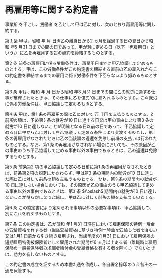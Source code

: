 # 再雇用等に関する約定書

事業所 を甲とし、労働者 を乙として甲は乙に対し、次のとおり再雇用等に関し約する。

第１条 甲は、昭和 年 月 日の乙の離職日から2 ヵ月を経過する日の翌日から昭和 年5 月31 日までの間の日であって、甲が別に定める日（以下「再雇用日」という。）に乙を再雇用する旨の契約を締結するものとする。

第2 条 前条の再雇用に係る労働条件は、再雇用日までに甲乙協議して定めるものとする。甲は、この労働条件がこの約定書を締結する直前の乙の雇入れからこの約定書を締結するまでの雇用に係る労働条件を下回らないよう努めるものとする。

第3 条 甲は、昭和 年 月 日から昭和 年3 月31 日までの間に乙の就労に適する仕事が確保されたときは、その仕事に乙を優先的に雇入れるものとする。この就労に係る労働条件は、甲乙協議して定めるものとする。

第4 条 甲は、第1 条の再雇用の際に乙に対して 万 千円を支払うものとする。2 前項の額は、予め第3 条の就労が10 日に達する日又は甲の事由により第3 条の就労が10 日に達しないことが明確となる日以前の日であって、甲乙協議して定める日に甲から乙に対して甲乙協議して定める条件により貸渡すものとし、第1 条の再雇用がなされたときは乙の当該額の返還を免除し前項の支払いは行われたものとする。なお、第1 条の再雇用がなされない場合においても、その原因が乙の事由のうち甲乙協議して定める事由以外の事由であるときは、乙の返還は免除するものとする。

第5 条 前条第2 項の甲乙協議して定める日前に第1 条の再雇用がなされたときは、前条第2 項の規定にかかわらず、甲は第3 条の期間内の就労が10 日に達した際に乙に対して前条の額を支払うものとする。なお、第3 条の期間内の就労が10 日に達しない場合においても、その原因が乙の事由のうち甲乙協議して定める事由以外の事由であるときは、第3 条 $\\oslash$ 期間内の就労が10 日に達しないことが明らかになった際に、甲は乙に対して前条の額を支払うものとする。

第6 条 この約定書により定められる事項以外の必要な事項は、甲乙協議して、別にこれを約するものとする。

第7 条 この約定書は、乙が昭和 年1 月31 日現在において雇用保険の特例一時金の受給資格を有する者（当該受給資格に基づき特例一時金を受給した者を含む。）又は1 月1 日前から引き続き雇用され、当該年度の1 月31 日において雇用保険の短期雇用特例被保険者として雇用された期間が6 ヵ月以上ある者（離職時に雇用保険の一般被保険者の求職者給付金の受給資格を有する者を除く。）でないときは、効力を有しないものとする。

この約定書の成立を証するため本書2 通を作成し、各自署名捺印のうえ各その一通を保管する。